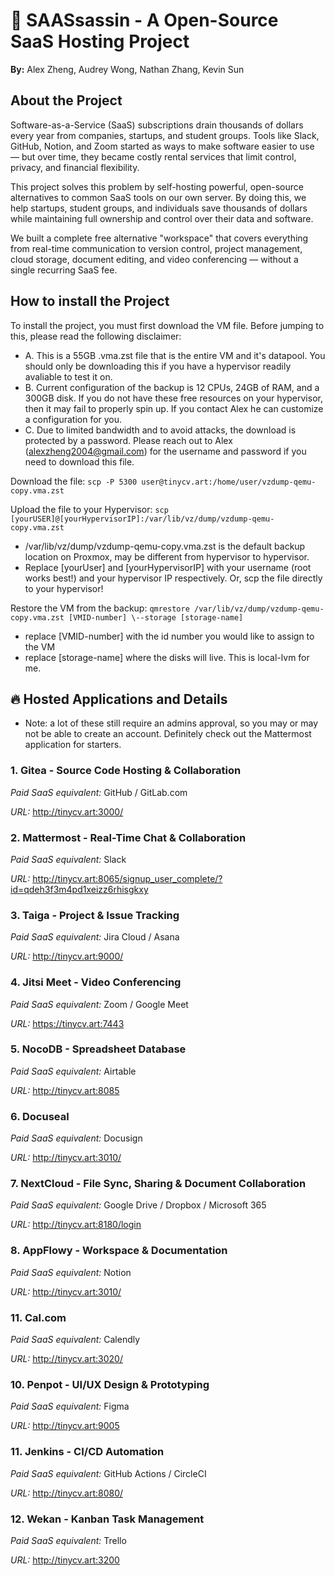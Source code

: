 # 🌟 SAASsassin - A Open-Source SaaS Hosting Project

**By:** Alex Zheng, Audrey Wong, Nathan Zhang, Kevin Sun

## About the Project
Software-as-a-Service (SaaS) subscriptions drain thousands of dollars every year from companies, startups, and student groups. Tools like Slack, GitHub, Notion, and Zoom started as ways to make software easier to use — but over time, they became costly rental services that limit control, privacy, and financial flexibility.

This project solves this problem by self-hosting powerful, open-source alternatives to common SaaS tools on our own server.
By doing this, we help startups, student groups, and individuals save thousands of dollars while maintaining full ownership and control over their data and software.

We built a complete free alternative "workspace" that covers everything from real-time communication to version control, project management, cloud storage, document editing, and video conferencing — without a single recurring SaaS fee.

## How to install the Project
To install the project, you must first download the VM file. Before jumping to this, please read the following disclaimer:
- A. This is a 55GB .vma.zst file that is the entire VM and it's datapool. You should only be downloading this if you have a hypervisor readily avaliable to test it on.
- B. Current configuration of the backup is 12 CPUs, 24GB of RAM, and a 300GB disk. If you do not have these free resources on your hypervisor, then it may fail to properly spin up. If you contact Alex he can customize a configuration for you.
- C. Due to limited bandwidth and to avoid attacks, the download is protected by a password. Please reach out to Alex (alexzheng2004@gmail.com) for the username and password if you need to download this file.

Download the file:
```scp -P 5300 user@tinycv.art:/home/user/vzdump-qemu-copy.vma.zst```

Upload the file to your Hypervisor:
```scp [yourUSER]@[yourHypervisorIP]:/var/lib/vz/dump/vzdump-qemu-copy.vma.zst```
- /var/lib/vz/dump/vzdump-qemu-copy.vma.zst is the default backup location on Proxmox, may be different from hypervisor to hypervisor.
- Replace [yourUser] and [yourHypervisorIP] with your username (root works best!) and your hypervisor IP respectively. Or, scp the file directly to your hypervisor!

Restore the VM from the backup:
```qmrestore /var/lib/vz/dump/vzdump-qemu-copy.vma.zst [VMID-number] \--storage [storage-name]```
- replace [VMID-number] with the id number you would like to assign to the VM
- replace [storage-name] where the disks will live. This is local-lvm for me.

## 🔥 Hosted Applications and Details

- Note: a lot of these still require an admins approval, so you may or may not be able to create an account. Definitely check out the Mattermost application for starters.

### 1. Gitea - Source Code Hosting & Collaboration
*Paid SaaS equivalent:* GitHub / GitLab.com

*URL:* http://tinycv.art:3000/

### 2. Mattermost - Real-Time Chat & Collaboration
*Paid SaaS equivalent:* Slack

*URL:* http://tinycv.art:8065/signup_user_complete/?id=qdeh3f3m4pd1xeizz6rhisgkxy

### 3. Taiga - Project & Issue Tracking
*Paid SaaS equivalent:* Jira Cloud / Asana

*URL:* http://tinycv.art:9000/

### 4. Jitsi Meet - Video Conferencing
*Paid SaaS equivalent:* Zoom / Google Meet

*URL:* https://tinycv.art:7443

### 5. NocoDB - Spreadsheet Database
*Paid SaaS equivalent:* Airtable

*URL:* http://tinycv.art:8085

### 6. Docuseal
*Paid SaaS equivalent:* Docusign

*URL:* http://tinycv.art:3010/

### 7. NextCloud - File Sync, Sharing & Document Collaboration
*Paid SaaS equivalent:* Google Drive / Dropbox / Microsoft 365

*URL:* http://tinycv.art:8180/login

### 8. AppFlowy - Workspace & Documentation
*Paid SaaS equivalent:* Notion

*URL:* http://tinycv.art:3010/

### 11. Cal.com
*Paid SaaS equivalent:* Calendly

*URL:* http://tinycv.art:3020/


### 10. Penpot - UI/UX Design & Prototyping
*Paid SaaS equivalent:* Figma

*URL:* http://tinycv.art:9005


### 11. Jenkins - CI/CD Automation
*Paid SaaS equivalent:* GitHub Actions / CircleCI

*URL:* http://tinycv.art:8080/

### 12. Wekan - Kanban Task Management
*Paid SaaS equivalent:* Trello

*URL:* http://tinycv.art:3200



